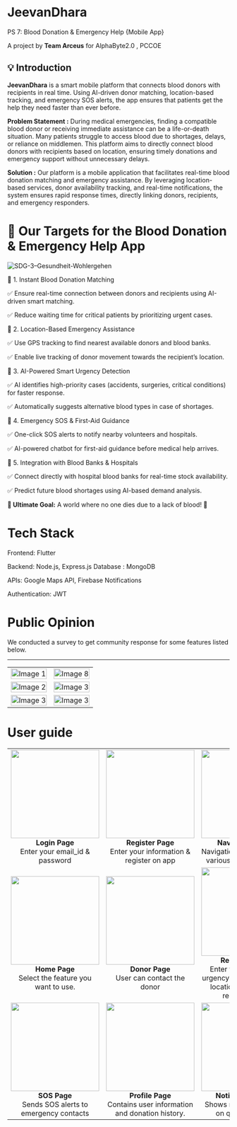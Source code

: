 # JeevanDhara
PS 7: Blood Donation & Emergency Help {Mobile App}

A project by **Team Arceus** for AlphaByte2.0 , PCCOE
## 💡 Introduction 
**JeevanDhara** is a smart mobile platform that connects blood donors with recipients in real time. Using AI-driven donor matching, location-based tracking, and emergency SOS alerts, the app ensures that patients get the help they need faster than ever before.


**Problem Statement :** During medical emergencies, finding a compatible blood donor or receiving
immediate assistance can be a life-or-death situation. Many patients struggle to
access blood due to shortages, delays, or reliance on middlemen. This platform
aims to directly connect blood donors with recipients based on location, ensuring
timely donations and emergency support without unnecessary delays.

**Solution :** Our platform is a mobile application that facilitates real-time blood
donation matching and emergency assistance. By leveraging location-based
services, donor availability tracking, and real-time notifications, the system ensures
rapid response times, directly linking donors, recipients, and emergency
responders.


# 🎯 Our Targets for the Blood Donation & Emergency Help App
![SDG-3–Gesundheit-Wohlergehen](https://github.com/user-attachments/assets/29060f9f-8daf-45fe-bd65-3c8fcee7366c)

🔴 1. Instant Blood Donation Matching

✅ Ensure real-time connection between donors and recipients using AI-driven smart matching.

✅ Reduce waiting time for critical patients by prioritizing urgent cases.

🔴 2. Location-Based Emergency Assistance

✅ Use GPS tracking to find nearest available donors and blood banks.

✅ Enable live tracking of donor movement towards the recipient’s location.

🔴 3. AI-Powered Smart Urgency Detection

✅ AI identifies high-priority cases (accidents, surgeries, critical conditions) for faster response.

✅ Automatically suggests alternative blood types in case of shortages.

🔴 4. Emergency SOS & First-Aid Guidance

✅ One-click SOS alerts to notify nearby volunteers and hospitals.

✅ AI-powered chatbot for first-aid guidance before medical help arrives.

🔴 5. Integration with Blood Banks & Hospitals

✅ Connect directly with hospital blood banks for real-time stock availability.

✅ Predict future blood shortages using AI-based demand analysis.

**🎯 Ultimate Goal:** A world where no one dies due to a lack of blood! 🚀

# Tech Stack
Frontend: Flutter

Backend: Node.js, Express.js
Database : MongoDB

APIs: Google Maps API, Firebase Notifications


Authentication: JWT



# Public Opinion 
We conducted a survey to get community response for some features listed below.
<hr>

<table style="width: 100%;">
  <tr>
    <td>
      <img src="https://github.com/user-attachments/assets/450ea0b8-57fa-483d-ad66-b60785ddbd0b" alt="Image 1" style="width: 100%;">
    </td>
    <td>
      <img src="https://github.com/user-attachments/assets/e3e54369-c175-4701-a1b8-0c224dde75e4" alt="Image 8" style="width: 100%;">
    </td>
  </tr>
  <tr> 
    <td style="text-align: center;">
      <img src="https://github.com/user-attachments/assets/37c3f7bc-f2be-4206-bb46-02c8da42cbd6" alt="Image 2" style="width: 100%;">  
    </td>
    <td style="text-align: center;">
      <img src="https://github.com/user-attachments/assets/412763c8-93e3-42c5-b4d0-438a639ef77b" alt="Image 3" style="width: 100%;">
    </td>
  </tr>
  <tr>
   <td style="text-align: center;">
      <img src="https://github.com/user-attachments/assets/3b8b36d8-9792-46f9-8334-f9095cd11568" alt="Image 3" style="width: 100%;">
    </td>
    <td style="text-align: center;">
      <img src="https://github.com/user-attachments/assets/8604d07f-8ad7-4b6f-a9ec-6bac72dffa79" alt="Image 3" style="width: 100%;">
    </td>
  </tr>
</table>


# User guide
<table style="width: 100%;">
  <tr>
    <td align="center" width="25%">
      <img src=https://github.com/user-attachments/assets/39514b16-8b4f-42a8-bbac-3b566ead70e5 width="200"/><br>
      <b>Login Page</b><br>
     Enter your email_id & password
    </td>
    <td align="center" width="25%">
      <img src="https://github.com/user-attachments/assets/a3b98afe-a24c-47d8-a4d1-de6fdf93f9ec" width="200"/><br>
      <b>Register Page</b><br>
      Enter your information & register on app
    </td>
    <td align="center" width="25%">
      <img src="https://github.com/user-attachments/assets/98b8bc2f-844b-42b4-a1a3-3fce49a2ab45" width="200"/><br>
      <b>Navigation Page</b><br>
      Navigation Page to access various features of app.
    </td>
   
  </tr>
  <tr>
     <td align="center" width="25%">
      <img src="https://github.com/user-attachments/assets/4ead2a5f-4b84-431c-b449-5327cd786a2e" width="200"/><br>
      <b>Home Page</b><br>
      Select the feature you want to use.
    </td>
   <td align="center" width="25%">
      <img src="https://github.com/user-attachments/assets/2aa2d28a-b757-4fe2-9927-67dc3bf91943" width="200"/><br>
      <b>Donor Page</b><br>
     User can contact the donor
    </td>
    <td align="center" width="25%">
      <img src="https://github.com/user-attachments/assets/5755e6af-b67f-4ba4-af03-078a3bd5e13d" width="200"/><br>
      <b>Request Blood </b><br>
     Enter the blood type , urgency level and hospital location then click on request blood 
    </td>
    
   
  </tr>
<tr>
  <td align="center" width="25%">
      <img src="https://github.com/user-attachments/assets/ce2c1013-1637-4818-b086-2e88c99704de" width="200"/><br>
      <b>SOS Page</b><br>
      Sends SOS alerts to emergency contacts 
    </td>
  <td align="center" width="25%">
      <img src="https://github.com/user-attachments/assets/da62706c-2e86-4cfd-b2de-6d55489f0ec9" width="200"/><br>
      <b>Profile Page</b><br>
      Contains user information and donation history.
    </td>
  <td align="center" width="25%">
      <img src="https://github.com/user-attachments/assets/09af25d2-e615-438a-8bdc-15909bf5e313" width="200"/><br>
      <b>Notification Page</b><br>
    Shows real time updates on queries raised.
    </td>
</tr>


